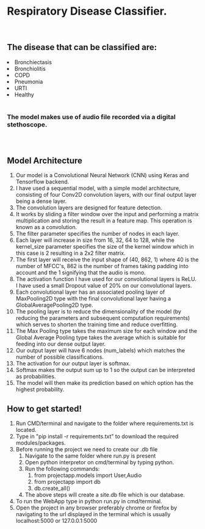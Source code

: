 <h1> Respiratory Disease Classifier.</h1>
<br>
<h2>The disease that can be classified are:</h2> 
<li>Bronchiectasis </li>
<li>Bronchiolitis</li>
<li>COPD</li>
<li>Pneumonia</li>
<li>URTI</li>
<li>Healthy</li>
<br>
<h3>The model makes use of audio file recorded via a digital stethoscope.<h3>
<br>
<h2> Model Architecture </h2>
 <ol type="1">
<li>Our model is a Convolutional Neural Network (CNN) using Keras and Tensorflow backend.</li>
<li> I have used a sequential model, with a simple model architecture, consisting of four Conv2D convolution layers, with our final output layer being a dense layer.</li>
<li>The convolution layers are designed for feature detection. </li>
<li>It works by sliding a filter window over the input and performing a matrix multiplication and storing the result in a feature map. This operation is known as a convolution.</li>
<li>The filter parameter specifies the number of nodes in each layer. </li>
<li> Each layer will increase in size from 16, 32, 64 to 128, while the kernel_size parameter specifies the size of the kernel window which in this case is 2 resulting in a 2x2 filter matrix.</li>
<li>The first layer will receive the input shape of (40, 862, 1) where 40 is the number of MFCC's, 862 is the number of frames taking padding into account and the 1 signifying that the audio is mono.</li>
<li>The activation function I have used for our convolutional layers is ReLU. I have used a small Dropout value of 20% on our convolutional layers.</li>
<li> Each convolutional layer has an associated pooling layer of MaxPooling2D type with the final convolutional layer having a GlobalAveragePooling2D type. </li>
<li>The pooling layer is to reduce the dimensionality of the model (by reducing the parameters and subsequent computation requirements) which serves to shorten the training time and reduce overfitting. </li>
<li> The Max Pooling type takes the  maximum size for each window and the Global Average Pooling type takes the average which is suitable for feeding into our dense output layer.</li>
<li> Our output layer will have 6 nodes (num_labels) which matches the number of possible classifications.</li> 
<li> The activation for our output layer is softmax. </li>
<li> Softmax makes the output sum up to 1 so the output can be interpreted as probabilities. </li>
<li> The model will then make its prediction based on which option has the highest probability.</li>
</ol>
<h2> How to get started! </h2>
<ol type="1">
<li>Run CMD/terminal and navigate to the folder where requirements.txt is located.
<li>Type in "pip install -r requirements.txt" to download the required modules/packages.
<li>Before running the project we need to create our .db file
   <ol> <li>Navigate to the same folder where run.py is present
    <li>Open python interpretor on cmd/terminal by typing python.
    <li>Run the following commands:
        <ol><li>from projectapp.models import User,Audio
        <li>from projectapp import db
         <li>db.create_all()</ol>
    <li>The above steps will create a site.db file which is our database.</ol>
<li> To run the WebApp type in python run.py in cmd/terminal.
<li>Open the project in any browser preferably chrome or firefox by navigating to the url displayed in the terminal which is usually localhost:5000 or 127.0.0.1:5000
 </ol>

